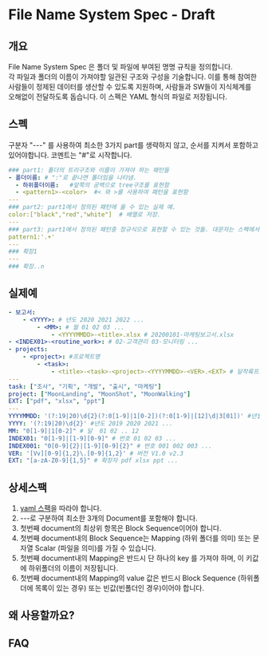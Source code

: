 # File Name System Spec - Draft

## 개요
File Name System Spec 은 폴더 및 파일에 부여된 명명 규칙을 정의합니다.  
각 파일과 폴더의 이름이 가져야할 일관된 구조와 구성을 기술합니다. 
이를 통해 참여한 사람들이 정제된 데이터를 생산할 수 있도록 지원하며, 
사람들과 SW들이 지식체계를 오해없이 전달하도록 돕습니다.
이 스펙은 YAML 형식의 파일로 저장됩니다. 

## 스펙

구분자 "---" 를 사용하여 최소한 3가지 part를 생략하지 않고, 순서를 지켜서 포함하고 있어야합니다.
코멘트는 "#"로 시작합니다. 

```yaml
### part1: 폴더의 트리구조와 이름이 가져야 하는 패턴들   
- 폴더이름: # ":"로 끝나면 폴더임을 나타냄.  
  - 하위폴더이름:   #앞쪽의 공백으로 tree구조를 표현함 
  - <pattern1>-<color>  #< 와 >를 사용하여 패턴을 표현함 
--- 
### part2: part1에서 정의된 패턴에 올 수 있는 실제 예.
color:["black","red","white"]  # 배열로 저장. 
--- 
### part3: part1에서 정의된 패턴중 정규식으로 표현할 수 있는 것들. 대문자는 스팩에서 사용할 예정입니다.  
pattern1:'.+'  
--- 
### 확장1 
---
### 확장..n    
```

## 실제예 
```yaml
- 보고서:
    - <YYYY>: # 년도 2020 2021 2022 ...
        - <MM>: # 월 01 02 03 ...
            - <YYYYMMDD>-<title>.xlsx # 20200101-마케팅보고서.xlsx
- <INDEX01>-<routine_work>: # 02-고객관리 03-모니터링 ...
- projects:
    - <project>: #프로젝트명
        - <task>:
            - <title>-<task>-<project>-<YYYYMMDD>-<VER>.<EXT> # 달착륙프로젝트제안-기획-달착륙-20200101-v1.0.ppt
---
task: ["조사", "기획", "개발", "출시", "마케팅"]
project: ["MoonLanding", "MoonShot", "MoonWalking"]
EXT: ["pdf", "xlsx", "ppt"]
---
YYYYMMDD: '(?:19|20)\d{2}(?:0[1-9]|1[0-2])(?:0[1-9]|[12]\d|3[01])' #년월일
YYYY: '(?:19|20)\d{2}' #년도 2019 2020 2021 ...
MM: "0[1-9]|1[0-2]" # 달  01 02 .. 12
INDEX01: "0[1-9]|[1-9][0-9]" # 번호 01 02 03 ...
INDEX001: "0[0-9]{2}|[1-9][0-9]{2}" # 번호 001 002 003 ...
VER: '[Vv][0-9]{1,2}\.[0-9]{1,2}' # 버전 V1.0 v2.3
EXT: "[a-zA-Z0-9]{1,5}" # 확장자 pdf xlsx ppt ...
```


## 상세스팩 

1. [yaml 스팩](https://yaml.org/spec/)을 따라야 합니다.  
1. ---로 구분하여 최소한 3개의 Document를 포함해야 합니다.
1. 첫번째 document의 최상위 항목은 Block Sequence이어야 합니다.   
1. 첫번째 document내의 Block Sequence는 Mapping (하위 폴더를 의미) 또는 문자열 Scalar (파일을 의미)를 가질 수 있습니다.
1. 첫번째 document내의 Mapping은 반드시 단 하나의 key 를 가져야 하며, 이 키값에 하위폴더의 이름이 저장됩니다.
1. 첫번째 document내의 Mapping의 value 값은 반드시 Block Sequence (하위폴더에 목록이 있는 경우) 또는 빈값(빈폴더인 경우)이어야 합니다.

## 왜 사용할까요?

## FAQ

